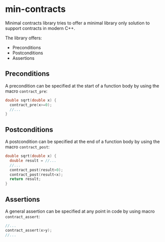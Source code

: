 # min-contracts

Minimal contracts library tries to offer a minimal library only solution to support contracts in modern C++.

The library offers:
  * Preconditions
  * Postconditions
  * Assertions

## Preconditions

A precondition can be specified at the start of a function body by using the macro `contract_pre`:

```c++
double sqrt(double x) {
  contract_pre(x>=0);
  //...
}
```

## Postconditions

A postcondition can be specified at the end of a function body by using the macro `contract_post`:

```c++
double sqrt(double x) {
  double result = //...
  //...
  contract_post(result>0);
  contract_post(result<x);
  return result;
}
```

## Assertions

A general assertion can be specified at any point in code by using macro `contract_assert`:

```c++
//...
contract_assert(x>y);
//...
```